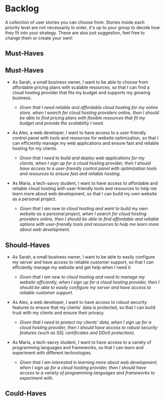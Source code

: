 # Backlog

A collection of user stories you can choose from. Stories inside each priority
level are not necessarily in order, it's up to your group to decide how they fit
into your strategy. These are also just suggestion, feel free to change them or
create your own!

## Must-Haves

## Must-Haves

- As Sarah, a small business owner, I want to be able to choose from affordable pricing plans with scalable resources, so that I can find a cloud hosting provider that fits my budget and supports my growing business.
  - _Given that I need reliable and affordable cloud hosting for my online store, when I search for cloud hosting providers online, then I should be able to find pricing plans with flexible resources that fit my budget and provide the scalability I need._

- As Alex, a web developer, I want to have access to a user-friendly control panel with tools and resources for website optimization, so that I can efficiently manage my web applications and ensure fast and reliable hosting for my clients.
  - _Given that I need to build and deploy web applications for my clients, when I sign up for a cloud hosting provider, then I should have access to a user-friendly control panel with optimization tools and resources to ensure fast and reliable hosting._

- As Maria, a tech-savvy student, I want to have access to affordable and reliable cloud hosting with user-friendly tools and resources to help me learn more about web development, so that I can build my own website as a personal project.
  - _Given that I am new to cloud hosting and want to build my own website as a personal project, when I search for cloud hosting providers online, then I should be able to find affordable and reliable options with user-friendly tools and resources to help me learn more about web development._


## Should-Haves
- As Sarah, a small business owner, I want to be able to easily configure my server and have access to reliable customer support, so that I can efficiently manage my website and get help when I need it.
  - _Given that I am new to cloud hosting and need to manage my website efficiently, when I sign up for a cloud hosting provider, then I should be able to easily configure my server and have access to reliable customer support._

- As Alex, a web developer, I want to have access to robust security features to ensure that my clients' data is protected, so that I can build trust with my clients and ensure their privacy.
  - _Given that I need to protect my clients' data, when I sign up for a cloud hosting provider, then I should have access to robust security features (such as SSL certificates and DDoS protection)._

- As Maria, a tech-savvy student, I want to have access to a variety of programming languages and frameworks, so that I can learn and experiment with different technologies.
  - _Given that I am interested in learning more about web development, when I sign up for a cloud hosting provider, then I should have access to a variety of programming languages and frameworks to experiment with._



## Could-Haves

